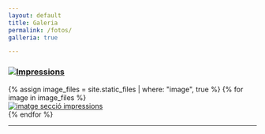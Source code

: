 ```yaml
---
layout: default
title: Galeria
permalink: /fotos/
galleria: true

---
```


<main id="page-main" role="main">
	<div id="layout" class="listed">
    	<h3 class="anm-moveFromLeftFade delay-2000"><img src="{{ site.baseurl }}/hipertextos/svg/printer.svg" class="img-icon"><u>Impressions</u></h3>
		<section class="anm-fadeIn delay-2000">					
	{% assign image_files = site.static_files | where: "image", true %}
	{% for image in image_files %}
	<article>
    	<a href="{{ site.baseurl }}/assets/print/{{ image.name }}" data-lightbox="roadtrip"><img class="imagens" src="{{ site.baseurl }}/assets/print/{{ image.name }}" alt="imatge secció impressions"></a>
	</article>
	{% endfor %}
		</section>
	<hr>
	</div><!-- /#Layout -->
</main>

